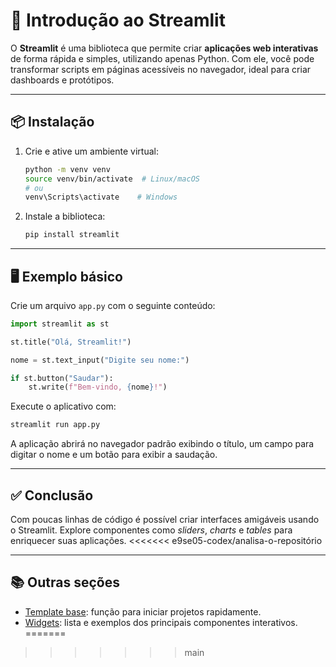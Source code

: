 # 🚀 Introdução ao Streamlit

O **Streamlit** é uma biblioteca que permite criar **aplicações web interativas** de forma rápida e simples, utilizando apenas Python. Com ele, você pode transformar scripts em páginas acessíveis no navegador, ideal para criar dashboards e protótipos.

---

## 📦 Instalação

1. Crie e ative um ambiente virtual:
   ```bash
   python -m venv venv
   source venv/bin/activate  # Linux/macOS
   # ou
   venv\Scripts\activate    # Windows
   ```
2. Instale a biblioteca:
   ```bash
   pip install streamlit
   ```

---

## 🖥️ Exemplo básico

Crie um arquivo `app.py` com o seguinte conteúdo:

```python
import streamlit as st

st.title("Olá, Streamlit!")

nome = st.text_input("Digite seu nome:")

if st.button("Saudar"):
    st.write(f"Bem-vindo, {nome}!")
```

Execute o aplicativo com:

```bash
streamlit run app.py
```

A aplicação abrirá no navegador padrão exibindo o título, um campo para digitar o nome e um botão para exibir a saudação.

---

## ✅ Conclusão

Com poucas linhas de código é possível criar interfaces amigáveis usando o Streamlit. Explore componentes como _sliders_, _charts_ e _tables_ para enriquecer suas aplicações.
<<<<<<< e9se05-codex/analisa-o-repositório

---

## 📚 Outras seções

- [Template base](./template/readme.md): função para iniciar projetos rapidamente.
- [Widgets](./widgets/readme.md): lista e exemplos dos principais componentes interativos.
=======
>>>>>>> main
